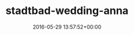 ---
title:		"stadtbad-wedding-anna"
mediatype:		"upload"
description:		"TBC"
date:		"2016-05-29 13:57:52+00:00"
album:		"abandoned"
filename:		"stadtbad-wedding-anna.md"
series:		""
cl_public_id:		"abandoned/stadtbad-wedding-anna"
cl_version:		1497000049
format:		"tiff"
bytes:		2301588
width:		810
height:		1440
exposure_mode:		"Auto"
program:		"Aperture-priority AE"
aperture:		"2.8"
focal_length:		"55.0 mm"
iso:		"800"
shutter_speed:		"1/100"
metering:		"Multi-segment"
flash:		"Off, Did not fire"
white_balance:		"Custom"
colour_temp:		"5000"
has_crop:		"true"
orientation:		"Horizontal (normal)"
camera_model:		"NIKON D800"
lens_info:		"24-70mm f/2.8"
artist:		"No artist info"
x_resolution:		"300"
y_resolution:		"300"
---